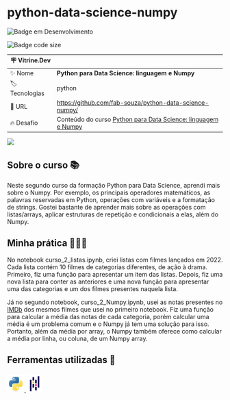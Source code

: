 # python-data-science-numpy

![Badge em Desenvolvimento](http://img.shields.io/static/v1?label=STATUS&message=FINALIZADO&color=GREEN&style=for-the-badge)

![Badge code size](https://img.shields.io/github/languages/code-size/fab-souza/python-data-science-numpy)


| :placard: Vitrine.Dev |    |
| -------------  | --- |
| :sparkles: Nome        | **Python para Data Science: linguagem e Numpy**
| :label: Tecnologias | python
| :rocket: URL         | https://github.com/fab-souza/python-data-science-numpy/
| :fire: Desafio     | Conteúdo do curso [Python para Data Science: linguagem e Numpy](https://www.alura.com.br/curso-online-python-tipos-listas-numpy)

![](https://user-images.githubusercontent.com/67301805/205101453-3a893cb1-7fd5-4439-b843-3c1b3980ce03.jpg#vitrinedev)

## Sobre o curso 📚

Neste segundo curso da formação Python para Data Science, aprendi mais sobre o Numpy. Por exemplo, os principais operadores matemáticos, as palavras reservadas em Python, operações com variáveis e a formatação de strings. Gostei bastante de aprender mais sobre as operações com listas/arrays, aplicar estruturas de repetição e condicionais a elas, além do Numpy.

## Minha prática 👩🏻‍💻

No notebook curso_2_listas.ipynb, criei listas com filmes lançados em 2022. Cada lista contém 10 filmes de categorias diferentes, de ação à drama. Primeiro, fiz uma função para apresentar um item das listas. Depois, fiz uma nova lista para conter as anteriores e uma nova função para apresentar uma das categorias e um dos filmes presentes naquela lista.

Já no segundo notebook, curso_2_Numpy.ipynb, usei as notas presentes no [IMDb](https://www.imdb.com/) dos mesmos filmes que usei no primeiro notebook. Fiz uma função para calcular a média das notas de cada categoria, porém calcular uma média é um problema comum e o Numpy já tem uma solução para isso. Portanto, além da média por array, o Numpy também oferece como calcular a média por linha, ou coluna, de um Numpy array.

## Ferramentas utilizadas 🧰
<h3></h3>
<p> <a href="https://www.python.org" target="_blank" rel="noreferrer"> <img src="https://raw.githubusercontent.com/devicons/devicon/master/icons/python/python-original.svg" alt="python" width="40" height="40"/> </a>
        <a href="https://pandas.pydata.org/" target="_blank" rel="noreferrer"> <img src="https://raw.githubusercontent.com/devicons/devicon/2ae2a900d2f041da66e950e4d48052658d850630/icons/pandas/pandas-original.svg" alt="pandas" width="40" height="40"/> 
          </p>
